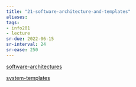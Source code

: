 ```yaml
---
title: "21-software-architecture-and-templates"
aliases: 
tags: 
- info201
- lecture
sr-due: 2022-06-15
sr-interval: 24
sr-ease: 250
---
```


[software-architectures](notes/software-architectures.md)

[system-templates](notes/system-templates.md)